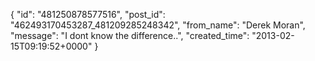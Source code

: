  {
   "id": "481250878577516",
   "post_id": "462493170453287_481209285248342",
   "from_name": "Derek Moran",
   "message": "I dont know the difference..",
   "created_time": "2013-02-15T09:19:52+0000"
 }
